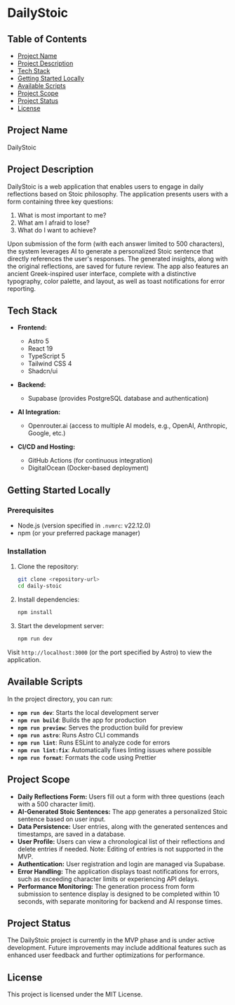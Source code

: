 # DailyStoic

## Table of Contents

- [Project Name](#project-name)
- [Project Description](#project-description)
- [Tech Stack](#tech-stack)
- [Getting Started Locally](#getting-started-locally)
- [Available Scripts](#available-scripts)
- [Project Scope](#project-scope)
- [Project Status](#project-status)
- [License](#license)

## Project Name

DailyStoic

## Project Description

DailyStoic is a web application that enables users to engage in daily reflections based on Stoic philosophy. The application presents users with a form containing three key questions:

1. What is most important to me?
2. What am I afraid to lose?
3. What do I want to achieve?

Upon submission of the form (with each answer limited to 500 characters), the system leverages AI to generate a personalized Stoic sentence that directly references the user's responses. The generated insights, along with the original reflections, are saved for future review. The app also features an ancient Greek-inspired user interface, complete with a distinctive typography, color palette, and layout, as well as toast notifications for error reporting.

## Tech Stack

- **Frontend:**

  - Astro 5
  - React 19
  - TypeScript 5
  - Tailwind CSS 4
  - Shadcn/ui

- **Backend:**

  - Supabase (provides PostgreSQL database and authentication)

- **AI Integration:**

  - Openrouter.ai (access to multiple AI models, e.g., OpenAI, Anthropic, Google, etc.)

- **CI/CD and Hosting:**
  - GitHub Actions (for continuous integration)
  - DigitalOcean (Docker-based deployment)

## Getting Started Locally

### Prerequisites

- Node.js (version specified in `.nvmrc`: v22.12.0)
- npm (or your preferred package manager)

### Installation

1. Clone the repository:

   ```bash
   git clone <repository-url>
   cd daily-stoic
   ```

2. Install dependencies:

   ```bash
   npm install
   ```

3. Start the development server:
   ```bash
   npm run dev
   ```

Visit `http://localhost:3000` (or the port specified by Astro) to view the application.

## Available Scripts

In the project directory, you can run:

- **`npm run dev`**: Starts the local development server
- **`npm run build`**: Builds the app for production
- **`npm run preview`**: Serves the production build for preview
- **`npm run astro`**: Runs Astro CLI commands
- **`npm run lint`**: Runs ESLint to analyze code for errors
- **`npm run lint:fix`**: Automatically fixes linting issues where possible
- **`npm run format`**: Formats the code using Prettier

## Project Scope

- **Daily Reflections Form:** Users fill out a form with three questions (each with a 500 character limit).
- **AI-Generated Stoic Sentences:** The app generates a personalized Stoic sentence based on user input.
- **Data Persistence:** User entries, along with the generated sentences and timestamps, are saved in a database.
- **User Profile:** Users can view a chronological list of their reflections and delete entries if needed. Note: Editing of entries is not supported in the MVP.
- **Authentication:** User registration and login are managed via Supabase.
- **Error Handling:** The application displays toast notifications for errors, such as exceeding character limits or experiencing API delays.
- **Performance Monitoring:** The generation process from form submission to sentence display is designed to be completed within 10 seconds, with separate monitoring for backend and AI response times.

## Project Status

The DailyStoic project is currently in the MVP phase and is under active development. Future improvements may include additional features such as enhanced user feedback and further optimizations for performance.

## License

This project is licensed under the MIT License.
